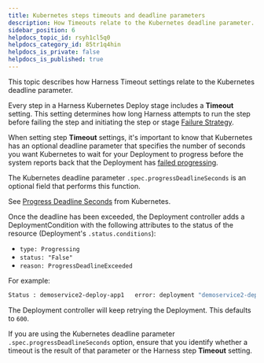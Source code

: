 ```yaml
---
title: Kubernetes steps timeouts and deadline parameters
description: How Timeouts relate to the Kubernetes deadline parameter.
sidebar_position: 6
helpdocs_topic_id: rsyh1cl5q0
helpdocs_category_id: 85tr1q4hin
helpdocs_is_private: false
helpdocs_is_published: true
---
```


This topic describes how Harness Timeout settings relate to the Kubernetes deadline parameter.

Every step in a Harness Kubernetes Deploy stage includes a **Timeout** setting. This setting determines how long Harness attempts to run the step before failing the step and initiating the step or stage [Failure Strategy](/docs/platform/pipelines/define-a-failure-strategy-on-stages-and-steps).

When setting step **Timeout** settings, it's important to know that Kubernetes has an optional deadline parameter that specifies the number of seconds you want Kubernetes to wait for your Deployment to progress before the system reports back that the Deployment has [failed progressing](https://kubernetes.io/docs/concepts/workloads/controllers/deployment/#failed-deployment).

The Kubernetes deadline parameter `.spec.progressDeadlineSeconds` is an optional field that performs this function. 

See [Progress Deadline Seconds](https://kubernetes.io/docs/concepts/workloads/controllers/deployment/#progress-deadline-seconds) from Kubernetes.

Once the deadline has been exceeded, the Deployment controller adds a DeploymentCondition with the following attributes to the status of the resource (Deployment's `.status.conditions`):

* `type: Progressing`
* `status: "False"`
* `reason: ProgressDeadlineExceeded`

For example:


```bash
Status : demoservice2-deploy-app1   error: deployment "demoservice2-deploy-app1" exceeded its progress deadline
```

The Deployment controller will keep retrying the Deployment. This defaults to `600`. 

If you are using the Kubernetes deadline parameter `.spec.progressDeadlineSeconds` option, ensure that you identify whether a timeout is the result of that parameter or the Harness step **Timeout** setting.

